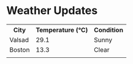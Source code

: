 # Weather Updates

<!-- WEATHER-UPDATE-START -->
<table><tr><th>City</th><th>Temperature (°C)</th><th>Condition</th></tr><tr><td>Valsad</td><td>29.1</td><td>Sunny</td></tr><tr><td>Boston</td><td>13.3</td><td>Clear</td></tr><tr><td></td><td></td><td></td></tr></table>
<!-- WEATHER-UPDATE-END -->
